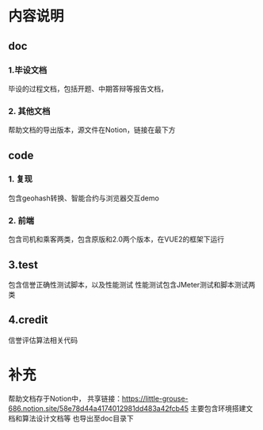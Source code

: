# 内容说明
## doc
### 1.毕设文档
毕设的过程文档，包括开题、中期答辩等报告文档，
### 2. 其他文档
帮助文档的导出版本，源文件在Notion，链接在最下方
## code
### 1. 复现
包含geohash转换、智能合约与浏览器交互demo
### 2. 前端
包含司机和乘客两类，包含原版和2.0两个版本，在VUE2的框架下运行
## 3.test
包含信誉正确性测试脚本，以及性能测试
性能测试包含JMeter测试和脚本测试两类
## 4.credit
信誉评估算法相关代码

# 补充
帮助文档存于Notion中，
共享链接：https://little-grouse-686.notion.site/58e78d44a4174012981dd483a42fcb45
主要包含环境搭建文档和算法设计文档等
也导出至doc目录下
